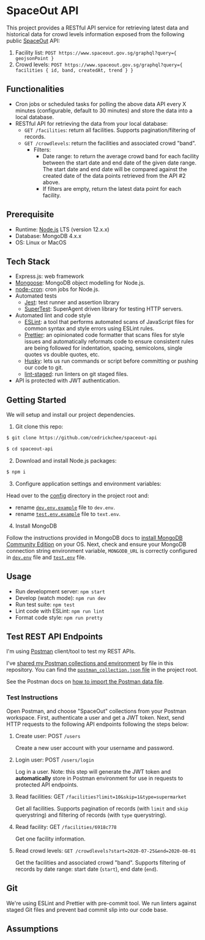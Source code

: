 # SpaceOut API

This project provides a RESTful API service for retrieving latest data and historical data for crowd levels information exposed from the following public [SpaceOut](https://www.spaceout.gov.sg/) API:

1. Facility list: `POST https://www.spaceout.gov.sg/graphql?query={ geojsonPoint }`
2. Crowd levels: `POST https://www.spaceout.gov.sg/graphql?query={ facilities { id, band, createdAt, trend } }`

## Functionalities

- Cron jobs or scheduled tasks for polling the above data API every X minutes (configurable, default to 30 minutes) and store the data into a local database.
- RESTful API for retrieving the data from your local database:
  - `GET /facilities`: return all facilities. Supports pagination/filtering of records.
  - `GET /crowdlevels`: return the facilities and associated crowd "band".
    - Filters:
      - Date range: to return the average crowd band for each facility between the start date and end date of the given date range. The start date and end date will be compared against the created date of the data points retrieved from the API #2 above.
      - If filters are empty, return the latest data point for each facility.

## Prerequisite

- Runtime: [Node.js](https://nodejs.org/en/download/) LTS (version 12.x.x)
- Database: MongoDB 4.x.x
- OS: Linux or MacOS

## Tech Stack

- Express.js: web framework
- [Mongoose](https://mongoosejs.com/): MongoDB object modelling for Node.js.
- [node-cron](https://github.com/kelektiv/node-cron): cron jobs for Node.js.
- Automated tests
  - [Jest](https://jestjs.io/): test runner and assertion library
  - [SuperTest](https://github.com/visionmedia/supertest): SuperAgent driven library for testing HTTP servers.
- Automated lint and code style
  - [ESLint](https://eslint.org/): a tool that performs automated scans of JavaScript files for common syntax and style errors using ESLint rules.
  - [Prettier](https://prettier.io/): an opinionated code formatter that scans files for style issues and automatically reformats code to ensure consistent rules are being followed for indentation, spacing, semicolons, single quotes vs double quotes, etc.
  - [Husky](https://github.com/typicode/husky): lets us run commands or script before committing or pushing our code to git.
  - [lint-staged](https://github.com/okonet/lint-staged): run linters on git staged files.
- API is protected with JWT authentication.

## Getting Started

We will setup and install our project dependencies.

1. Git clone this repo:

```sh
$ git clone https://github.com/cedrickchee/spaceout-api

$ cd spaceout-api
```

2. Download and install Node.js packages:

```sh
$ npm i
```

3. Configure application settings and environment variables:

Head over to the [config](./config/) directory in the project root and:
- rename [`dev.env.example`](config/dev.env.example) file to `dev.env`.
- rename [`test.env.example`](config/test.env.example) file to `text.env`.

4. Install MongoDB

Follow the instructions provided in MongoDB docs to [install MongoDB Community Edition](https://docs.mongodb.com/manual/administration/install-community/) on your OS. Next, check and ensure your MongoDB connection
string environment variable, `MONGODB_URL` is correctly configured in
[`dev.env`](./config/dev.env) file and [`test.env`](./config/test.env) file.

## Usage

- Run development server: `npm start`
- Develop (watch mode): `npm run dev`
- Run test suite: `npm test`
- Lint code with ESLint: `npm run lint`
- Format code style: `npm run pretty`

## Test REST API Endpoints

I'm using [Postman](https://www.postman.com/) client/tool to test my REST APIs.

I've [shared my Postman collections and environment](https://learning.postman.com/docs/collaborating-in-postman/sharing/) by file in this repository. You can find the [`postman_collection.json` file](./postman_collection.json) in the project root.

See the Postman docs on [how to import the Postman data file](https://learning.postman.com/docs/getting-started/importing-and-exporting-data/).

### Test Instructions

Open Postman, and choose "SpaceOut" collections from your Postman workspace.
First, authenticate a user and get a JWT token. Next, send HTTP requests to the
following API endpoints following the steps below:

1. Create user: POST `/users`

   Create a new user account with your username and password.
2. Login user: POST `/users/login`

   Log in a user. Note: this step will generate the JWT token
   and **automatically** store in Postman environment for use in requests to
   protected API endpoints.
3. Read facilities: GET `/facilities?limit=10&skip=1&type=supermarket`

   Get all facilities. Supports pagination of records (with `limit` and `skip` querystring)
   and filtering of records (with `type` querystring).
4. Read facility: GET `/facilities/6918c778`

   Get one facility information.
5. Read crowd levels: `GET /crowdlevels?start=2020-07-25&end=2020-08-01`

   Get the facilities and associated crowd "band". Supports filtering of records
   by date range: start date (`start`), end date (`end`).

## Git

We're using ESLint and Prettier with pre-commit tool. We run linters against
staged Git files and prevent bad commit slip into our code base.

## Assumptions
